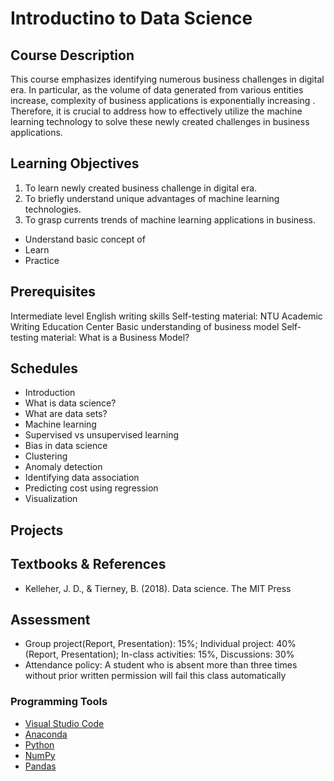 # Introductino to Data Science

## Course Description

This course emphasizes identifying numerous business challenges in digital era. In particular, as the volume of data generated from various entities increase, complexity of business applications is exponentially increasing . Therefore, it is crucial to address how to effectively utilize the machine learning technology to solve these newly created challenges in business applications.

## Learning Objectives

1.	To learn newly created business challenge in digital era.
2.	To briefly understand unique advantages of machine learning technologies.
3.	To grasp currents trends of machine learning applications in business.

- Understand basic concept of 
- Learn 
- Practice

## Prerequisites

Intermediate level English writing skills
Self-testing material: NTU Academic Writing Education Center
Basic understanding of business model
Self-testing material: What is a Business Model?

## Schedules

- Introduction
- What is data science?
- What are data sets?
- Machine learning
- Supervised vs unsupervised learning
- Bias in data science
- Clustering
- Anomaly detection
- Identifying data association
- Predicting cost using regression
- Visualization

## Projects

## Textbooks & References

- Kelleher, J. D., & Tierney, B. (2018). Data science. The MIT Press

## Assessment

- Group project(Report, Presentation): 15%; Individual project: 40% (Report, Presentation); In-class activities: 15%, Discussions: 30%
- Attendance policy: A student who is absent more than three times without prior written permission will fail this class automatically

### Programming Tools

- [Visual Studio Code](https://code.visualstudio.com/)
- [Anaconda](https://www.anaconda.com/)
- [Python](https://www.python.org/)
- [NumPy](https://numpy.org/)
- [Pandas](https://pandas.pydata.org/)